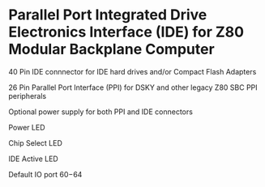 # Parallel Port Integrated Drive Electronics Interface (IDE) for Z80 Modular Backplane Computer

40 Pin IDE connnector for IDE hard drives and/or Compact Flash Adapters

26 Pin Parallel Port Interface (PPI) for DSKY and other legacy Z80 SBC PPI peripherals

Optional power supply for both PPI and IDE connectors

Power LED

Chip Select LED

IDE Active LED

Default IO port $60-$64
